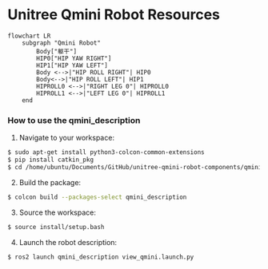 # Unitree Qmini Robot Resources

```mermaid
flowchart LR
    subgraph "Qmini Robot"
        Body["躯干"]
        HIP0["HIP YAW RIGHT"]
        HIP1["HIP YAW LEFT"]
        Body <-->|"HIP ROLL RIGHT"| HIP0
        Body<-->|"HIP ROLL LEFT"| HIP1
        HIPROLL0 <-->|"RIGHT LEG 0"| HIPROLL0
        HIPROLL1 <-->|"LEFT LEG 0"| HIPROLL1
    end
```

### How to use the qmini_description

1. Navigate to your workspace:

```bash
$ sudo apt-get install python3-colcon-common-extensions
$ pip install catkin_pkg
$ cd /home/ubuntu/Documents/GitHub/unitree-qmini-robot-components/qmini_description
```

2. Build the package:

```bash
$ colcon build --packages-select qmini_description
```

3. Source the workspace:

```bash
$ source install/setup.bash
```

4. Launch the robot description:

```bash
$ ros2 launch qmini_description view_qmini.launch.py
```